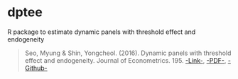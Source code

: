 # dptee
R package to estimate dynamic panels with threshold effect and endogeneity


> Seo, Myung & Shin, Yongcheol. (2016). Dynamic panels with threshold effect and endogeneity. Journal of Econometrics. 195. [-Link-](https://doi.org/10.1016/j.jeconom.2016.03.005), [-PDF-](http://sci-hub.ren/10.1016/j.jeconom.2016.03.005), [-Github-](https://github.com/StataChina/dptee-Dynamic-Panel-Threshold-R) 
